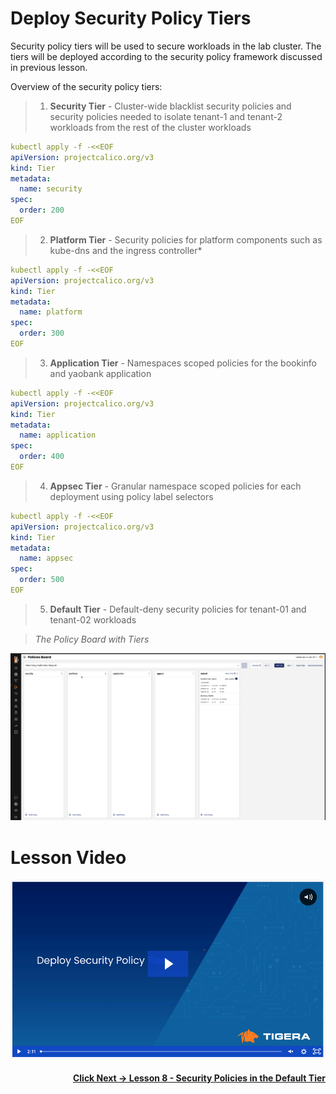 # Deploy Security Policy Tiers

Security policy tiers will be used to secure workloads in the lab cluster. The tiers will be deployed according to the security policy framework discussed in previous lesson. 

Overview of the security policy tiers:

>  01. **Security Tier** - Cluster-wide blacklist security policies and security policies needed to isolate tenant-1 and tenant-2 workloads from the rest of the cluster workloads 

```yaml
kubectl apply -f -<<EOF
apiVersion: projectcalico.org/v3
kind: Tier
metadata:
  name: security
spec:
  order: 200
EOF
```

>  02. **Platform Tier** - Security policies for platform components such as kube-dns and the ingress controller*

```yaml
kubectl apply -f -<<EOF
apiVersion: projectcalico.org/v3
kind: Tier
metadata:
  name: platform
spec:
  order: 300
EOF
```

>  03. **Application Tier** - Namespaces scoped policies for the bookinfo and yaobank application 

```yaml
kubectl apply -f -<<EOF
apiVersion: projectcalico.org/v3
kind: Tier
metadata:
  name: application
spec:
  order: 400
EOF
```

>  04. **Appsec Tier** - Granular namespace scoped policies for each deployment using policy label selectors

```yaml
kubectl apply -f -<<EOF
apiVersion: projectcalico.org/v3
kind: Tier
metadata:
  name: appsec
spec:
  order: 500
EOF
```

>  05. **Default Tier** - Default-deny security policies for tenant-01 and tenant-02 workloads


> *The Policy Board with Tiers*

![policies board](images/policiesboard.png)


# Lesson Video

[![deploy tiers](images/vdspt.png)](https://tigera.wistia.com/medias/9qdjr5onoj)


#### <div align="right">  [Click Next -> Lesson 8 - Security Policies in the Default Tier](https://github.com/tigera-cs/quickstart-self-service/blob/main/modules/security-policies-default-tier.md) </div>
